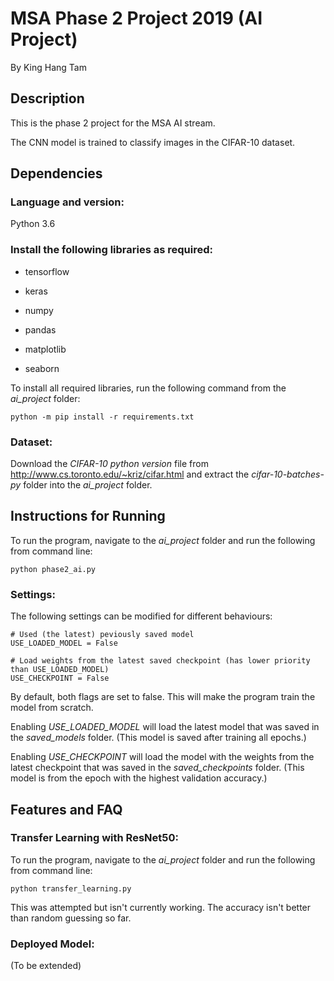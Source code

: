 # MSA Phase 2 Project 2019 (AI Project)

By King Hang Tam

## Description

This is the phase 2 project for the MSA AI stream.

The CNN model is trained to classify images in the CIFAR-10 dataset.

## Dependencies

### Language and version:

Python 3.6

### Install the following libraries as required:

* tensorflow

* keras

* numpy

* pandas

* matplotlib

* seaborn

To install all required libraries, run the following command from the *ai_project* folder:

```
python -m pip install -r requirements.txt
```

### Dataset:

Download the *CIFAR-10 python version* file from http://www.cs.toronto.edu/~kriz/cifar.html and extract the *cifar-10-batches-py* folder into the *ai_project* folder.

## Instructions for Running

To run the program, navigate to the *ai_project* folder and run the following from command line:

```
python phase2_ai.py
```

### Settings:

The following settings can be modified for different behaviours:

```
# Used (the latest) peviously saved model
USE_LOADED_MODEL = False

# Load weights from the latest saved checkpoint (has lower priority than USE_LOADED_MODEL)
USE_CHECKPOINT = False
```

By default, both flags are set to false. This will make the program train the model from scratch.

Enabling *USE_LOADED_MODEL* will load the latest model that was saved in the *saved_models* folder. (This model is saved after training all epochs.)

Enabling *USE_CHECKPOINT* will load the model with the weights from the latest checkpoint that was saved in the *saved_checkpoints* folder. (This model is from the epoch with the highest validation accuracy.)

## Features and FAQ

### Transfer Learning with ResNet50:

To run the program, navigate to the *ai_project* folder and run the following from command line:

```
python transfer_learning.py
```

This was attempted but isn't currently working. The accuracy isn't better than random guessing so far.

### Deployed Model:

(To be extended)

